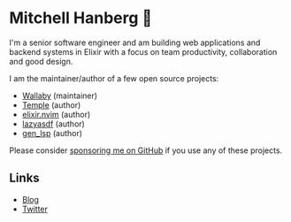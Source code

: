 # Mitchell Hanberg 🤗

I'm a senior software engineer and am building web applications and backend systems in Elixir with a focus on team productivity, collaboration and good design.

I am the maintainer/author of a few open source projects:

- [Wallaby](https://www.github.com/elixir-wallaby/wallaby) (maintainer)
- [Temple](https://www.github.com/mhanberg/temple) (author)
- [elixir.nvim](https://www.github.com/mhanberg/elixir.nvim) (author)
- [lazyasdf](https://www.github.com/mhanberg/lazyasdf) (author)
- [gen_lsp](https://www.github.com/mhanberg/gen_lsp) (author)

Please consider [sponsoring me on GitHub](https://github.com/sponsors/mhanberg) if you use any of these projects.

## Links

- [Blog](https://www.mitchellhanberg.com)
- [Twitter](https://twitter.com/mitchhanberg)
